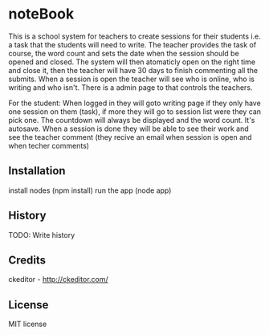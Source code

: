 # noteBook
This is a school system for teachers to create sessions for their students i.e. a task that the students will need to write. The teacher provides the task of course, the word count and sets the date when the session should be opened and closed. The system will then atomaticly open on the right time and close it, then the teacher will have 30 days to finish commenting all the submits.
When a session is open the teacher will see who is online, who is writing and who isn't.
There is a admin page to that controls the teachers.

For the student: 
When logged in they will goto writing page if they only have one session on them (task), if more they will go to session list were they can pick one. The countdown will always be displayed and the word count. It's autosave. 
When a session is done they will be able to see their work and see the teacher comment (they recive an email when session is open and when techer comments)
## Installation
install nodes (npm install)
run the app (node app)
## History
TODO: Write history
## Credits
ckeditor - http://ckeditor.com/
## License
MIT license
